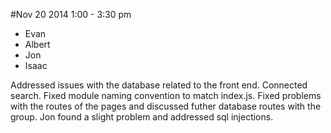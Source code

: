 #Nov 20 2014
1:00 - 3:30 pm

* Evan
* Albert
* Jon
* Isaac

Addressed issues with the database related to the front end. Connected search. Fixed module naming convention to match index.js. Fixed problems with the routes of the pages and discussed futher database routes with the group. Jon found a slight problem and addressed sql injections.